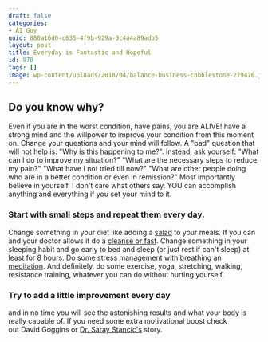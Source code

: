 ```yaml
---
draft: false
categories:
- AI Guy
uuid: 880a16d0-c635-4f9b-929a-0c4a4a89adb5
layout: post
title: Everyday is Fantastic and Hopeful
id: 970
tags: []
image: wp-content/uploads/2018/04/balance-business-cobblestone-279470.jpg
---
```


## Do you know why?
Even if you are in the worst condition, have pains, you are ALIVE! have a strong mind and the willpower to improve your condition from this moment on. Change your questions and your mind will follow. A "bad" question that will not help is: "Why is this happening to me?". Instead, ask yourself: "What can I do to improve my situation?" "What are the necessary steps to reduce my pain?" "What have I not tried till now?" "What are other people doing who&nbsp;are in a better condition or even in remission?" Most importantly believe in yourself. I don't care what others say. YOU can accomplish anything and everything if you set your mind to it.
### Start with small steps&nbsp;and repeat them every day.
Change something in your diet like adding a [salad](https://factastichealth.com/eat-your-healthy-salad-with-every-meal) to your meals. If you can and your doctor allows it do a [cleanse or fast](https://factastichealth.com/). Change something in your sleeping habit and go early to bed and sleep (or just rest if can't sleep) at least for 8 hours. Do some stress management with [breathing](https://www.youtube.com/watch?v=-v_aWw3WBcY) an [meditation](https://www.youtube.com/watch?v=67SeR3LxtdI). And definitely,&nbsp;do some exercise, yoga, stretching, walking, resistance training, whatever you can do without hurting yourself.
### Try to add a little improvement every day
and in no time you will see the astonishing results and what your body is really capable of. If you need some extra motivational boost check out&nbsp;David Goggins or&nbsp;[Dr. Saray Stancic's](https://www.youtube.com/watch?v=0LOumb4dOYM) story.